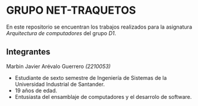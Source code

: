 # GRUPO NET-TRAQUETOS
En este repositorio se encuentran los trabajos realizados para la asignatura _Arquitectura de computadores_ del grupo _D1_.

## Integrantes
Marbin Javier Arévalo Guerrero *_(2210053)_*
+ Estudiante de sexto semestre de Ingeniería de Sistemas de la Universidad Industrial de Santander.
+ 19 años de edad.
+ Entusiasta del ensamblaje de computadores y el desarrolo de software.
